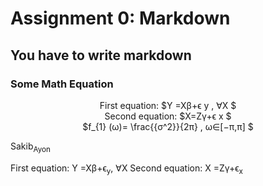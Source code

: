 # Assignment 0: Markdown
## You have to write markdown
### Some Math Equation

                    
                          
   
<p align="center">
First  equation:  $Y =Xβ+ϵ y , ∀X $ <br>
Second equation: $X=Zγ+ϵ x $ <br>
$f_{1} (ω)= \frac{{σ^2}}{2π} , ω∈[−π,π] $
                    
           

Sakib<sub>Ayon</sub>
                    
                
                    
  First  equation: Y =Xβ+ϵ<sub>y</sub>, ∀X 
  Second equation: X =Zγ+ϵ<sub>x</sub>

